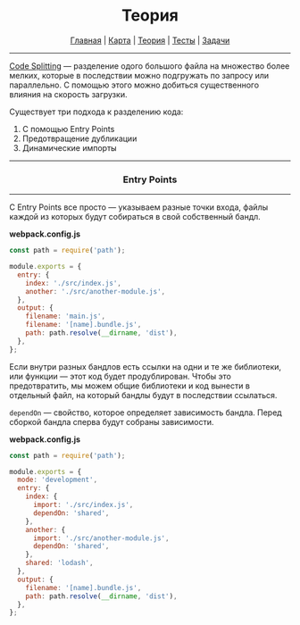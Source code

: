 <div align="center">

# Теория

[Главная](https://github.com/dollaween/junior-roadmap/)
|
[Карта](/roadmap/README.md)
|
[Теория](/theory/README.md)
|
[Тесты](/tests/README.md)
|
[Задачи](/tasks/README.md)

</div>

---

[Code Splitting](https://webpack.js.org/guides/code-splitting/) — разделение одого большого файла на множество более мелких, которые в последствии можно подгружать по запросу или параллельно. С помощью этого можно добиться существенного влияния на скорость загрузки.

Существует три подхода к разделению кода:
1. С помощью Entry Points
2. Предотвращение дубликации
3. Динамические импорты

---

<div align="center">

### Entry Points

</div>

---

 C Entry Points все просто — указываем разные точки входа, файлы каждой из которых будут собираться в свой собственный бандл.

**webpack.config.js**
```js
const path = require('path');

module.exports = {
  entry: {
    index: './src/index.js',
    another: './src/another-module.js',
  },
  output: {
    filename: 'main.js',
    filename: '[name].bundle.js',
    path: path.resolve(__dirname, 'dist'),
  },
};
```

Если внутри разных бандлов есть ссылки на одни и те же библиотеки, или функции — этот код будет продублирован. Чтобы это предотвратить, мы можем общие библиотеки и код вынести в отдельный файл, на который бандлы будут в последствии ссылаться.

`dependOn` — свойство, которое определяет зависимость бандла. Перед сборкой бандла сперва будут собраны зависимости.

**webpack.config.js**
```js
const path = require('path');

module.exports = {
  mode: 'development',
  entry: {
    index: {
      import: './src/index.js',
      dependOn: 'shared',
    },
    another: {
      import: './src/another-module.js',
      dependOn: 'shared',
    },
    shared: 'lodash',
  },
  output: {
    filename: '[name].bundle.js',
    path: path.resolve(__dirname, 'dist'),
  },
};
```


